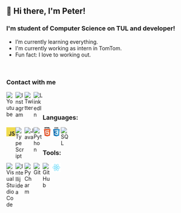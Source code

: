 ## 👋 Hi there, I'm Peter!

### I'm student of Computer Science on TUL and developer!
- I’m currently learning everything.
- I'm currently working as intern in TomTom.
- Fun fact: I love to working out.

<br />

### Contact with me
[<img align="left" alt="Youtube" width="24px" src="https://cdn-icons-png.flaticon.com/512/733/733590.png"/>][youtube]
[<img align="left" alt="Instagram" width="24px" src="https://cdn-icons-png.flaticon.com/512/733/733558.png" />][instagram]
[<img align="left" alt="Twitter" width="24px" src="https://cdn-icons-png.flaticon.com/512/733/733579.png" />][twitter]
[<img align="left" alt="LinkedIn" width="24px" src="https://cdn-icons-png.flaticon.com/512/174/174857.png" />][linkedin]

<br />
<br />

### Languages:
<img align="left" alt="JavaScript" width="24px" src="https://raw.githubusercontent.com/github/explore/80688e429a7d4ef2fca1e82350fe8e3517d3494d/topics/javascript/javascript.png" />
<img align="left" alt="TypeScript" width="24px" src="https://iconape.com/wp-content/png_logo_vector/typescript.png" />
<img align="left" alt="Java" width="24px" src="https://cdn-icons-png.flaticon.com/512/226/226777.png" />
<img align="left" alt="Python" width="24px" src="https://upload.wikimedia.org/wikipedia/commons/thumb/c/c3/Python-logo-notext.svg/2048px-Python-logo-notext.svg.png" />
<img align="left" alt="HTML5" width="24px" src="https://raw.githubusercontent.com/github/explore/80688e429a7d4ef2fca1e82350fe8e3517d3494d/topics/html/html.png" />
<img align="left" alt="CSS3" width="24px" src="https://raw.githubusercontent.com/github/explore/80688e429a7d4ef2fca1e82350fe8e3517d3494d/topics/css/css.png" />
<img align="left" alt="SQL" width="24px" src="https://cdn-icons-png.flaticon.com/512/2772/2772128.png" />

<br />
<br />

### Tools:
<img align="left" alt="Visual Studio Code" width="24px" src="https://upload.wikimedia.org/wikipedia/commons/thumb/9/9a/Visual_Studio_Code_1.35_icon.svg/512px-Visual_Studio_Code_1.35_icon.svg.png" />
<img align="left" alt="Intellij idea" width="24px" src="https://upload.wikimedia.org/wikipedia/commons/thumb/9/9c/IntelliJ_IDEA_Icon.svg/1200px-IntelliJ_IDEA_Icon.svg.png" />
<img align="left" alt="PyCharm" width="24px" src="https://upload.wikimedia.org/wikipedia/commons/thumb/1/1d/PyCharm_Icon.svg/2048px-PyCharm_Icon.svg.png" />
<img align="left" alt="Git" width="24px" src="https://git-scm.com/images/logos/logomark-orange@2x.png" />
<img align="left" alt="GitHub" width="24px" src="https://cdn-icons-png.flaticon.com/512/733/733553.png" />
<img align="left" alt="React" width="24px" src="https://raw.githubusercontent.com/github/explore/80688e429a7d4ef2fca1e82350fe8e3517d3494d/topics/react/react.png" />

<br />
<br />

[twitter]: https://twitter.com/amelinium23
[youtube]: https://www.youtube.com/c/amelinium23
[instagram]: https://www.instagram.com/amelinium23/
[linkedin]: https://www.linkedin.com/in/piotr-tomczak-565666209
